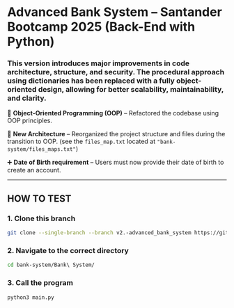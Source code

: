 # Advanced Bank System – Santander Bootcamp 2025 (Back-End with Python)

### This version introduces major improvements in code architecture, structure, and security. The procedural approach using dictionaries has been replaced with a fully object-oriented design, allowing for better scalability, maintainability, and clarity.

🔼 **Object-Oriented Programming (OOP)** – Refactored the codebase using OOP principles.

🔼 **New Architecture** – Reorganized the project structure and files during the transition to OOP. (see the `files_map.txt` located at `"bank-system/files_maps.txt"`)

➕ **Date of Birth requirement** – Users must now provide their date of birth to create an account.

---

## HOW TO TEST

### 1. Clone this branch
```bash
git clone --single-branch --branch v2.-advanced_bank_system https://github.com/vgomes-p/bank-system.git
```

### 2. Navigate to the correct directory
```bash
cd bank-system/Bank\ System/
```

### 3. Call the program
```bash
python3 main.py
```